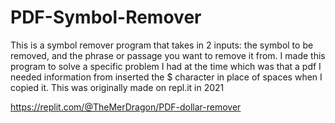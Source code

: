 # PDF-Symbol-Remover

This is a symbol remover program that takes in 2 inputs: the symbol to be removed, and the phrase or passage you want to remove it from. I made this program to solve a specific problem I had at the time which was that a pdf I needed information from inserted the $ character in place of spaces when I copied it. This was originally made on repl.it in 2021

https://replit.com/@TheMerDragon/PDF-dollar-remover
